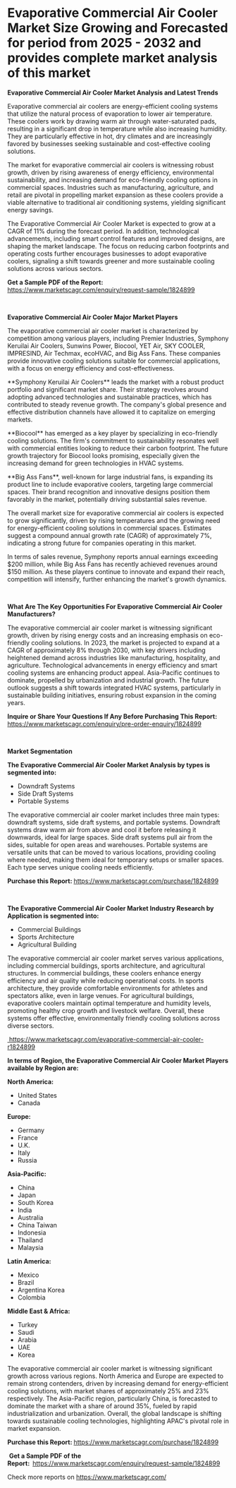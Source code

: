 <p><h1>Evaporative Commercial Air Cooler Market Size Growing and Forecasted for period from 2025 - 2032 and provides complete market analysis of this market</h1></p><p><strong>Evaporative Commercial Air Cooler Market Analysis and Latest Trends</strong></p>
<p><p>Evaporative commercial air coolers are energy-efficient cooling systems that utilize the natural process of evaporation to lower air temperature. These coolers work by drawing warm air through water-saturated pads, resulting in a significant drop in temperature while also increasing humidity. They are particularly effective in hot, dry climates and are increasingly favored by businesses seeking sustainable and cost-effective cooling solutions.</p><p>The market for evaporative commercial air coolers is witnessing robust growth, driven by rising awareness of energy efficiency, environmental sustainability, and increasing demand for eco-friendly cooling options in commercial spaces. Industries such as manufacturing, agriculture, and retail are pivotal in propelling market expansion as these coolers provide a viable alternative to traditional air conditioning systems, yielding significant energy savings.</p><p>The Evaporative Commercial Air Cooler Market is expected to grow at a CAGR of 11% during the forecast period. In addition, technological advancements, including smart control features and improved designs, are shaping the market landscape. The focus on reducing carbon footprints and operating costs further encourages businesses to adopt evaporative coolers, signaling a shift towards greener and more sustainable cooling solutions across various sectors.</p></p>
<p><strong>Get a Sample PDF of the Report:&nbsp;</strong> <a href="https://www.marketscagr.com/enquiry/request-sample/1824899?utm_campaign=3533&utm_medium=2&utm_source=Github&utm_content=ia&utm_term=12042025&utm_id=evaporative-commercial-air-cooler">https://www.marketscagr.com/enquiry/request-sample/1824899</a></p>
<p>&nbsp;</p>
<p><strong>Evaporative Commercial Air Cooler Major Market Players</strong></p>
<p><p>The evaporative commercial air cooler market is characterized by competition among various players, including Premier Industries, Symphony Keruilai Air Coolers, Sunwins Power, Biocool, YET Air, SKY COOLER, IMPRESIND, Air Techmax, ecoHVAC, and Big Ass Fans. These companies provide innovative cooling solutions suitable for commercial applications, with a focus on energy efficiency and cost-effectiveness.</p><p>**Symphony Keruilai Air Coolers** leads the market with a robust product portfolio and significant market share. Their strategy revolves around adopting advanced technologies and sustainable practices, which has contributed to steady revenue growth. The company's global presence and effective distribution channels have allowed it to capitalize on emerging markets.</p><p>**Biocool** has emerged as a key player by specializing in eco-friendly cooling solutions. The firm's commitment to sustainability resonates well with commercial entities looking to reduce their carbon footprint. The future growth trajectory for Biocool looks promising, especially given the increasing demand for green technologies in HVAC systems.</p><p>**Big Ass Fans**, well-known for large industrial fans, is expanding its product line to include evaporative coolers, targeting large commercial spaces. Their brand recognition and innovative designs position them favorably in the market, potentially driving substantial sales revenue.</p><p>The overall market size for evaporative commercial air coolers is expected to grow significantly, driven by rising temperatures and the growing need for energy-efficient cooling solutions in commercial spaces. Estimates suggest a compound annual growth rate (CAGR) of approximately 7%, indicating a strong future for companies operating in this market.</p><p>In terms of sales revenue, Symphony reports annual earnings exceeding $200 million, while Big Ass Fans has recently achieved revenues around $150 million. As these players continue to innovate and expand their reach, competition will intensify, further enhancing the market's growth dynamics.</p></p>
<p>&nbsp;</p>
<p><strong>What Are The Key Opportunities For Evaporative Commercial Air Cooler Manufacturers?</strong></p>
<p><p>The evaporative commercial air cooler market is witnessing significant growth, driven by rising energy costs and an increasing emphasis on eco-friendly cooling solutions. In 2023, the market is projected to expand at a CAGR of approximately 8% through 2030, with key drivers including heightened demand across industries like manufacturing, hospitality, and agriculture. Technological advancements in energy efficiency and smart cooling systems are enhancing product appeal. Asia-Pacific continues to dominate, propelled by urbanization and industrial growth. The future outlook suggests a shift towards integrated HVAC systems, particularly in sustainable building initiatives, ensuring robust expansion in the coming years.</p></p>
<p><strong>Inquire or Share Your Questions If Any Before Purchasing This Report:</strong> <a href="https://www.marketscagr.com/enquiry/pre-order-enquiry/1824899?utm_campaign=3533&utm_medium=2&utm_source=Github&utm_content=ia&utm_term=12042025&utm_id=evaporative-commercial-air-cooler">https://www.marketscagr.com/enquiry/pre-order-enquiry/1824899</a></p>
<p>&nbsp;</p>
<p><strong>Market Segmentation</strong></p>
<p><strong>The Evaporative Commercial Air Cooler Market Analysis by types is segmented into:</strong></p>
<p><ul><li>Downdraft Systems</li><li>Side Draft Systems</li><li>Portable Systems</li></ul></p>
<p><p>The evaporative commercial air cooler market includes three main types: downdraft systems, side draft systems, and portable systems. Downdraft systems draw warm air from above and cool it before releasing it downwards, ideal for large spaces. Side draft systems pull air from the sides, suitable for open areas and warehouses. Portable systems are versatile units that can be moved to various locations, providing cooling where needed, making them ideal for temporary setups or smaller spaces. Each type serves unique cooling needs efficiently.</p></p>
<p><strong>Purchase this Report:&nbsp;</strong><a href="https://www.marketscagr.com/purchase/1824899?utm_campaign=3533&utm_medium=2&utm_source=Github&utm_content=ia&utm_term=12042025&utm_id=evaporative-commercial-air-cooler">https://www.marketscagr.com/purchase/1824899</a></p>
<p>&nbsp;</p>
<p><strong>The Evaporative Commercial Air Cooler Market Industry Research by Application is segmented into:</strong></p>
<p><ul><li>Commercial Buildings</li><li>Sports Architecture</li><li>Agricultural Building</li></ul></p>
<p><p>The evaporative commercial air cooler market serves various applications, including commercial buildings, sports architecture, and agricultural structures. In commercial buildings, these coolers enhance energy efficiency and air quality while reducing operational costs. In sports architecture, they provide comfortable environments for athletes and spectators alike, even in large venues. For agricultural buildings, evaporative coolers maintain optimal temperature and humidity levels, promoting healthy crop growth and livestock welfare. Overall, these systems offer effective, environmentally friendly cooling solutions across diverse sectors.</p></p>
<p><a href="https://www.marketscagr.com/evaporative-commercial-air-cooler-r1824899?utm_campaign=3533&utm_medium=2&utm_source=Github&utm_content=ia&utm_term=12042025&utm_id=evaporative-commercial-air-cooler">&nbsp;https://www.marketscagr.com/evaporative-commercial-air-cooler-r1824899</a></p>
<p><strong>In terms of Region, the Evaporative Commercial Air Cooler Market Players available by Region are:</strong></p>
<p>
    <p> <strong> North America: </strong>
        <ul>
            <li>United States</li>
            <li>Canada</li>
        </ul>
        </p> 
    <p> <strong> Europe: </strong>
        <ul>
            <li>Germany</li>
            <li>France</li>
            <li>U.K.</li>
            <li>Italy</li>
            <li>Russia</li>
        </ul>
        </p> 
    <p> <strong> Asia-Pacific: </strong>
        <ul>
            <li>China</li>
            <li>Japan</li>
            <li>South Korea</li>
            <li>India</li>
            <li>Australia</li>
            <li>China Taiwan</li>
            <li>Indonesia</li>
            <li>Thailand</li>
            <li>Malaysia</li>
        </ul>
        </p> 
    <p> <strong> Latin America: </strong>
        <ul>
            <li>Mexico</li>
            <li>Brazil</li>
            <li>Argentina Korea</li>
            <li>Colombia</li>
        </ul>
        </p> 
    <p> <strong> Middle East & Africa: </strong>
        <ul>
            <li>Turkey</li>
            <li>Saudi</li>
            <li>Arabia</li>
            <li>UAE</li>
            <li>Korea</li>
        </ul>
    </p>
    </p>
<p><p>The evaporative commercial air cooler market is witnessing significant growth across various regions. North America and Europe are expected to remain strong contenders, driven by increasing demand for energy-efficient cooling solutions, with market shares of approximately 25% and 23% respectively. The Asia-Pacific region, particularly China, is forecasted to dominate the market with a share of around 35%, fueled by rapid industrialization and urbanization. Overall, the global landscape is shifting towards sustainable cooling technologies, highlighting APAC's pivotal role in market expansion.</p></p>
<p><strong>Purchase this Report: </strong><a href="https://www.marketscagr.com/purchase/1824899?utm_campaign=3533&utm_medium=2&utm_source=Github&utm_content=ia&utm_term=12042025&utm_id=evaporative-commercial-air-cooler">https://www.marketscagr.com/purchase/1824899</a></p>
<p>&nbsp;<strong>Get a Sample PDF of the Report:&nbsp;&nbsp;</strong><a href="https://www.marketscagr.com/enquiry/request-sample/1824899?utm_campaign=3533&utm_medium=2&utm_source=Github&utm_content=ia&utm_term=12042025&utm_id=evaporative-commercial-air-cooler">https://www.marketscagr.com/enquiry/request-sample/1824899</a></p>
<p><strong></strong></p>
<p>Check more reports on <a href="https://www.marketscagr.com/?utm_campaign=3533&utm_medium=2&utm_source=Github&utm_content=ia&utm_term=12042025&utm_id=evaporative-commercial-air-cooler">https://www.marketscagr.com/</a></p>